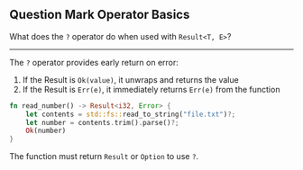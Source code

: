 ## Question Mark Operator Basics

What does the `?` operator do when used with `Result<T, E>`?

---

The `?` operator provides early return on error:

1. If the Result is `Ok(value)`, it unwraps and returns the value
2. If the Result is `Err(e)`, it immediately returns `Err(e)` from the function

```rust
fn read_number() -> Result<i32, Error> {
    let contents = std::fs::read_to_string("file.txt")?;
    let number = contents.trim().parse()?;
    Ok(number)
}
```

The function must return `Result` or `Option` to use `?`.

